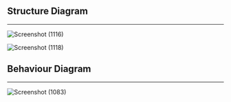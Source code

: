 ## Structure Diagram
---

![Screenshot (1116)](https://user-images.githubusercontent.com/49157594/143248305-e187a787-6488-4dd0-ac49-74c5b43c4b57.png)

![Screenshot (1118)](https://user-images.githubusercontent.com/49157594/143248374-0986aedb-f5a6-422d-a04c-09e4237dbaca.png)

## Behaviour Diagram
---

![Screenshot (1083)](https://user-images.githubusercontent.com/49157594/143248943-4814f89c-5222-45ef-bdd1-1f620f0a0dd4.png)
